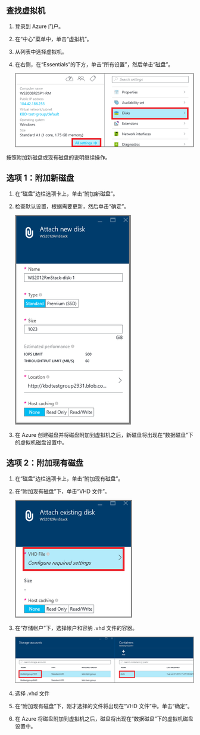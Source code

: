 

## 查找虚拟机

1. 登录到 Azure 门户。

2. 在“中心”菜单中，单击“虚拟机”。

3.	从列表中选择虚拟机。

4. 在右侧，在“Essentials”的下方，单击“所有设置”，然后单击“磁盘”。

	![打开磁盘设置](./media/virtual-machines-common-attach-disk-portal/find-disk-settings.png)

按照附加新磁盘或现有磁盘的说明继续操作。

## 选项 1：附加新磁盘

1.	在“磁盘”边栏选项卡上，单击“附加新磁盘”。

2.	检查默认设置，根据需要更新，然后单击“确定”。

 	![检查磁盘设置](./media/virtual-machines-common-attach-disk-portal/attach-new.png)

3.	在 Azure 创建磁盘并将磁盘附加到虚拟机之后，新磁盘将出现在“数据磁盘”下的虚拟机磁盘设置中。

## 选项 2：附加现有磁盘

1.	在“磁盘”边栏选项卡上，单击“附加现有磁盘”。

2.	在“附加现有磁盘”下，单击“VHD 文件”。

	![附加现有磁盘](./media/virtual-machines-common-attach-disk-portal/attach-existing.png)

3.	在“存储帐户”下，选择帐户和容纳 .vhd 文件的容器。

	![查找 VHD 位置](./media/virtual-machines-common-attach-disk-portal/find-storage-container.png)

4.	选择 .vhd 文件

5.	在“附加现有磁盘”下，刚才选择的文件将出现在“VHD 文件”中。单击“确定”。

6.	在 Azure 将磁盘附加到虚拟机之后，磁盘将出现在“数据磁盘”下的虚拟机磁盘设置中。

